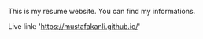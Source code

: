 This is my resume website. You can find my informations.

Live link: 'https://mustafakanli.github.io/'

